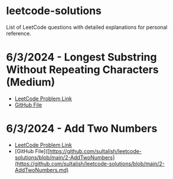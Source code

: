 # leetcode-solutions
List of LeetCode questions with detailed explanations for personal reference.

# 6/3/2024 - Longest Substring Without Repeating Characters (Medium) 
- [LeetCode Problem Link](https://leetcode.com/problems/longest-substring-without-repeating-characters/)
- [GitHub File](https://github.com/sultalish/leetcode-solutions/blob/main/3-LongestSubstringWithoutRepeatingCharacters.md)

# 6/3/2024 - Add Two Numbers
- [LeetCode Problem Link](https://leetcode.com/problems/add-two-numbers/)
- [GitHub File]([https://github.com/sultalish/leetcode-solutions/blob/main/2-AddTwoNumbers](https://github.com/sultalish/leetcode-solutions/blob/main/2-AddTwoNumbers.md)
